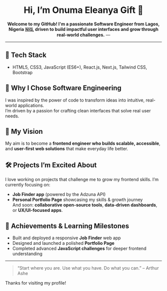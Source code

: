 <h1 align="center">Hi, I’m Onuma Eleanya Gift 👋</h1>

<p align="center">
  <strong>Welcome to my GitHub! I'm a passionate Software Engineer from Lagos, Nigeria 🇳🇬, driven to build impactful user interfaces and grow through real-world challenges.</strong> —
</p>

<hr/>

## 🧰 Tech Stack
- HTML5, CSS3, JavaScript (ES6+), React.js, Next.js, Tailwind CSS, Bootstrap

## 🎯 Why I Chose Software Engineering  
I was inspired by the power of code to transform ideas into intuitive, real-world applications.  
I’m driven by a passion for crafting clean interfaces that solve real user needs.

## 🌟 My Vision  
My aim is to become a **frontend engineer who builds scalable, accessible**, and **user-first web solutions** that make everyday life better.

## 🛠️ Projects I’m Excited About  
I love working on projects that challenge me to grow my frontend skills. I’m currently focusing on:
- **Job Finder app** (powered by the Adzuna API)
- **Personal Portfolio Page** showcasing my skills & growth journey  
And soon: **collaborative open-source tools**, **data-driven dashboards**, or **UX/UI-focused apps**.

## 📌 Achievements & Learning Milestones  
- Built and deployed a responsive **Job Finder** web app  
- Designed and launched a polished **Portfolio Page**  
- Completed advanced **JavaScript challenges** for deeper frontend understanding
  
---
> “Start where you are. Use what you have. Do what you can.” – Arthur Ashe

Thanks for visiting my profile!
